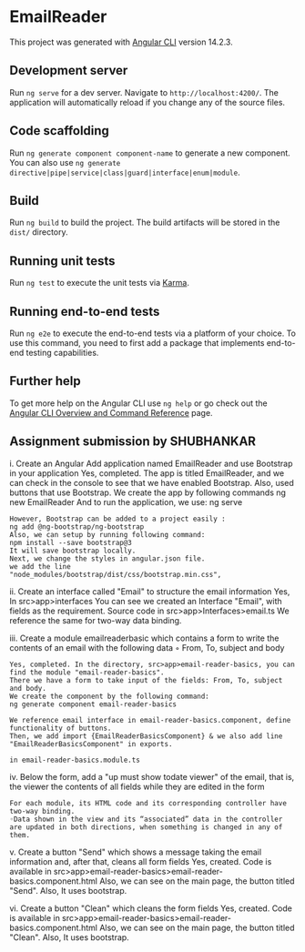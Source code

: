 # EmailReader

This project was generated with [Angular CLI](https://github.com/angular/angular-cli) version 14.2.3.

## Development server

Run `ng serve` for a dev server. Navigate to `http://localhost:4200/`. The application will automatically reload if you change any of the source files.

## Code scaffolding

Run `ng generate component component-name` to generate a new component. You can also use `ng generate directive|pipe|service|class|guard|interface|enum|module`.

## Build

Run `ng build` to build the project. The build artifacts will be stored in the `dist/` directory.

## Running unit tests

Run `ng test` to execute the unit tests via [Karma](https://karma-runner.github.io).

## Running end-to-end tests

Run `ng e2e` to execute the end-to-end tests via a platform of your choice. To use this command, you need to first add a package that implements end-to-end testing capabilities.

## Further help

To get more help on the Angular CLI use `ng help` or go check out the [Angular CLI Overview and Command Reference](https://angular.io/cli) page.

## Assignment submission by SHUBHANKAR

i. Create an Angular Add application named EmailReader and use Bootstrap in your application
    Yes, completed. The app is titled EmailReader, and we can check in the console to see that we have enabled Bootstrap.
    Also, used buttons that use Bootstrap.
    We create the app by following commands
        ng new EmailReader
    And to run the application, we use:
        ng serve

    However, Bootstrap can be added to a project easily :
    ng add @ng-bootstrap/ng-bootstrap
    Also, we can setup by running following command:
    npm install --save bootstrap@3
    It will save bootstrap locally. 
    Next, we change the styles in angular.json file. 
    we add the line
    "node_modules/bootstrap/dist/css/bootstrap.min.css",



ii. Create an interface called "Email" to structure the email information
Yes, In src>app>interfaces
    You can see we created an Interface "Email", with fields as the requirement. 
    Source code in src>app>Interfaces>email.ts
    We reference the same for two-way data binding.

iii. Create a module emailreaderbasic which contains a form to write the contents of an email with the following data ◦ From, To, subject and body 

    Yes, completed. In the directory, src>app>email-reader-basics, you can find the module "email-reader-basics".
    There we have a form to take input of the fields: From, To, subject and body.
    We create the component by the following command:
    ng generate component email-reader-basics
    
    We reference email interface in email-reader-basics.component, define functionality of buttons.
    Then, we add import {EmailReaderBasicsComponent} & we also add line "EmailReaderBasicsComponent" in exports.

    in email-reader-basics.module.ts

iv. Below the form, add a "up must show todate viewer" of the email, that is, the viewer the contents of all fields while they are edited in the form

    For each module, its HTML code and its corresponding controller have two-way binding.
    ◦Data shown in the view and its “associated” data in the controller are updated in both directions, when something is changed in any of them. 


v. Create a button "Send" which shows a message taking the email information and, after that,  cleans all form fields
    Yes, created. Code is available in src>app>email-reader-basics>email-reader-basics.component.html
    Also, we can see on the main page, the button titled "Send". Also, It uses bootstrap.

vi. Create a button "Clean" which cleans the form fields
    Yes, created. Code is available in src>app>email-reader-basics>email-reader-basics.component.html
    Also, we can see on the main page, the button titled "Clean". Also, It uses bootstrap.
